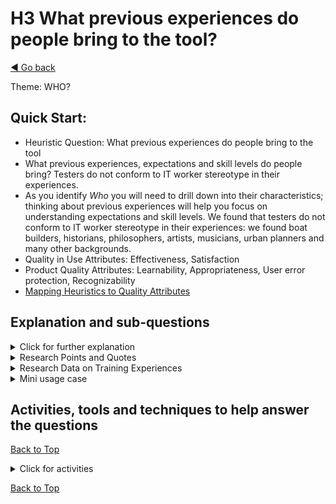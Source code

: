 <a name="TopofPage"></a>
# H3 What previous experiences do people bring to the tool?
[◄ Go back](README.md)

Theme: WHO?

## Quick Start:

- Heuristic Question: What previous experiences do people bring to the tool
- What previous experiences, expectations and skill levels do people bring? Testers do not conform to IT worker stereotype in their experiences.	
- As you identify *Who* you will need to drill down into their characteristics; thinking about previous experiences will help you focus on understanding expectations and skill levels. We found that testers do not conform to IT worker stereotype in their experiences: we found boat builders, historians, philosophers, artists, musicians, urban planners and many other backgrounds.
- Quality in Use Attributes: Effectiveness, Satisfaction
- Product Quality Attributes: Learnability, Appropriateness, User error protection, Recognizability
- [Mapping Heuristics to Quality Attributes](Qualityattributesv2.md)

## Explanation and sub-questions

<details close><summary>Click for further explanation</summary> 
  
Think about: 
- Other people will have a different background or experiences to you, that may lead them to have a different understanding of how to carry out the work, the choices they want to make, and the support they require. 
- This includes previous experience with the domain, the software under test, IT, testing, test tools and this specific tool. 
- These experiences will affect their preconceptions of how to engage with the tool: what it does, and how they want to engage with it.

Key questions to ask yourself:
- How will you enable people to work effectively and efficiently who bring different backgrounds, skills and experiences to the tool?
- Will something that feels obvious and intuitive to you be as obvious and intuitive to others? What would be obvious and intuitive to other people?
- How can your design include others – how will you [design in accessibility, inclusion](https://inclusive.microsoft.design/)?
- What is your expectation of experience and skill levels and does that match the actual skills and experience people have? (May be lower or higher than yours… Are you over-estimating or under-estimating people’s knowledge and skill?)
- Have previous experiences with new tools or new methods been supportive to the person? This might include [whether a learning culture is encouraged](https://osf.io/preprints/psyarxiv/qz43x) and [understanding the developer experience](https://dl.acm.org/doi/10.1145/3639443): both those links are to work about developers, but the same questions arise for testers.
- Will the tool users be familiar with testing / IT terminology? If they are business testers they may not be.
- What else do they need to know to be able to use the tool successfully and how do you supply that to them?
- What else have they experienced that might affect ow they perceive or use the tool?

</details>

<details close> <summary>Research Points and Quotes</summary>

Research Point: we found that people testing software came from a wide range of backgrounds, with widely differing experiences of domains, IT, testing and tools.
It is difficult to design tools for a wide range of people, but it is possible to make a tool useable by as many groups of people as possible. Think about *who else* needs to use the tool.

 
*``non-testers ask interesting questions [about the software under test about things that] sounds obvious to us. We need both perspectives. We need new thinkers [not people] spoiled with old experiences that probably block their creativity''*

*`` [can see different groups for test tools] among people I work with: someone with an IT education who is a specialist tester, someone with a biology degree who became a tester, someone who is a saxophonist - an improviser ... and there are users who become testers [giving different perspectives]''*

*``now a solutions engineer/dev management role. This past 1-2 years. In IT 15years - dev, test, CM, governance''*

*``Started life as a carpenter out of technical college, after apprenticeship was finished worked in scenery for theatre, films and TV decided to start a maintenance/landscape business and had an accident, long story short no more physical labour. ... like a lot of people do fell into testing through gaming and ... worked my way up to a test lead.''*

*``I have a degree in Urban Planning ... I work in IT for over 30 years, having different type of roles, since I am a M-shaped person.''*

*``I'm an automation tester with 16 years of testing experience ... my educational background is MD in Chemistry and Physics ... my role in a current project is Lead Quality Engineer ''*

</details>



<details close><summary> Research Data on Training Experiences </summary>

Data collected in our surveys, workshops and interviews indicated that (1) managers did not want staff to spend time on training around tools and automation and (2) people perceived that they would not be allowed time to learn new skills around tools and automation. We also found that people's learning needs and preferences were not fullly understood by managers choosing and commisioning tools; when you think about this heuristic, also consider heuristics [H05](H05-personal-learning-goal-mastery-or-task-based.md) and [H06](H06-What-learning-preferences-do-those-people-have.md) about learning perspectives and preferences.

We found that:
  
- 5.6% of survey participants mainly relied on community resources such as conferences and online communities to learn new skills
  
- 5.6% preferred courses from names experts such as Fiona Charles, James Bach and others
  
- 7.0% mainly relied on their employer to supply training
  
- 8.5% had no training at all
  
- 15.5% were self taught or learnt on the job
  
- 57.7% relied on named syllabi courses such as ISTQB, RST, TMAP - half of these had dome more than one syllabus e.g. ISTQB and TMAP, or RST and ISTQB
  
- 18.3% used more than one training course
  
- 18% had had technical training for example about automation, tool support for example in selenium, named tool, ISTQB automation engineer
  
- However, 59.2% have technical aspects to their role	such as test automation, environment support.
</details>



<details close> <summary>Mini usage case</summary>
* In one case study, the participants discussed the business and IT testers who would use their tool. They commented:
* <i>``always review this - the insights from [the first sub question below] are important to gain a deeper understanding ...  when we talked about this, when we started to talk a lot about the business tester versus the professional tester [we saw] different backgrounds, different education, different education levels.''</i>
* In particular for this group of end user testers, the business tester may not have tertiary education, the professional tester is likely to have tertiary education but it may not be in software engineering, and the developer tester is likely to have a software engineering degree. This not a reflection on the intelligence or capability of the people; one of their big customers is a hospital and there are many people from many roles taking part in the testing. A consultant, senior nurse, or porter may not know software engineering, may not know about testing, but is capable of being led through and opened to testing in a structured way. However, they may not have time for much additional learning.
</details>

## Activities, tools and techniques to help answer the questions

[Back to Top](#TopofPage)

<details close>
  <summary> Click for activities </summary>
  
To understand *Who* you need to know not just the roles but also people’s characteristics. Use the answers to this heuristic question to help you enrich the persona groups that you started when answering heuristic [H02](H02-Who-will-use-or-be-affected-by-this-tool.md).

You need to understand the pre-existing knowledge people bring to the tool so you provide an appropriate experience to them, for example by including both introductory steps for beginners and short cuts for more experienced people.

We have tabulated the [Quality in Use and Product Quality Attributes](Qualityattributesv2.md) in a priority order based on the input from industry practitioners during our research. Use that data to help you focus on the optimal product attributes to meet the QiU/UX goals for your tool. We've included quotes from practitioners that you can use to help you understand your own goals, stakeholders, and contexts, plus a cross reference between the heuristics and the quality attributes. **These may help with persona development.**

Activities to help you do that include adding to the personas or archetypes you have already developed, such as different types of persona including learner personas.
There is a [worked example here in this repository](Technique-Personas-and-Archetypes.md).

In case you are not familiar with those concepts, here are some useful links:
-	Add to your Persona design, including [different types of persona](https://www.interaction-design.org/literature/article/personas-why-and-how-you-should-use-them);
-	Do a skills gap analysis thinking about your personas as [learner personas](https://corporate.britishcouncil.org/insights/evolving-role-learner-personas).

</details>

[Back to Top](#TopofPage)
